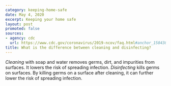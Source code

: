 ```yaml
---
category: keeping-home-safe
date: May 4, 2020
excerpt: Keeping your home safe
layout: post
promoted: false
sources:
- agency: cdc
  url: https://www.cdc.gov/coronavirus/2019-ncov/faq.html#anchor_1584388242595
title: What is the difference between cleaning and disinfecting?
---
```


*Cleaning* with soap and water removes germs, dirt, and impurities from surfaces. It lowers the risk of spreading infection. *Disinfecting* kills germs on surfaces. By killing germs on a surface after cleaning, it can further lower the risk of spreading infection.